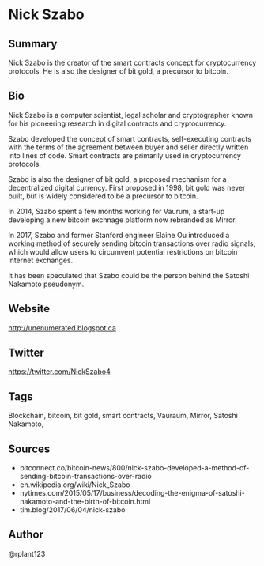 # Nick Szabo

## Summary
Nick Szabo is the creator of the smart contracts concept for cryptocurrency protocols. He is also the designer of bit gold, a precursor to bitcoin. 

## Bio
Nick Szabo is a computer scientist, legal scholar and cryptographer known for his pioneering research in digital contracts and cryptocurrency. 

Szabo developed the concept of smart contracts, self-executing contracts with the terms of the agreement between buyer and seller directly written into lines of code. Smart contracts are primarily used in cryptocurrency protocols.

Szabo is also the designer of bit gold, a proposed mechanism for a decentralized digital currency. First proposed in 1998, bit gold was never built, but is widely considered to be a precursor to bitcoin. 

In 2014, Szabo spent a few months working for Vaurum, a start-up developing a new bitcoin exchnage platform now rebranded as Mirror.

In 2017, Szabo and former Stanford engineer Elaine Ou introduced a working method of securely sending bitcoin transactions over radio signals, which would allow users to circumvent potential restrictions on bitcoin internet exchanges.

It has been speculated that Szabo could be the person behind the Satoshi Nakamoto pseudonym.

## Website
http://unenumerated.blogspot.ca

## Twitter
https://twitter.com/NickSzabo4

## Tags
Blockchain, bitcoin, bit gold, smart contracts, Vauraum, Mirror, Satoshi Nakamoto,

## Sources
- bitconnect.co/bitcoin-news/800/nick-szabo-developed-a-method-of-sending-bitcoin-transactions-over-radio
- en.wikipedia.org/wiki/Nick_Szabo
- nytimes.com/2015/05/17/business/decoding-the-enigma-of-satoshi-nakamoto-and-the-birth-of-bitcoin.html
- tim.blog/2017/06/04/nick-szabo

## Author
@rplant123
